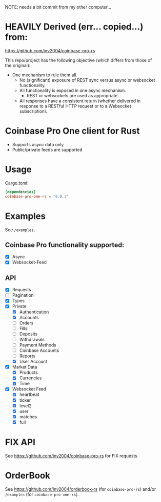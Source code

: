 NOTE: needs a bit commit from my other computer...

# HEAVILY Derived (err... copied...) from:

https://github.com/inv2004/coinbase-pro-rs

This repo/project has the following objective (which differs from those of the original):
* One mechanism to rule them all.
  * No (significant) exposure of REST sync versus async or websocket functionality.
  * All functionality is exposed in one async mechanism.
    * REST or websockets are used as appropriate.
  * All responses have a consistent return (whether delivered in response to a RESTful HTTP request or to a Websocket subscription).

# Coinbase Pro One client for Rust
* Supports async data only
* Public/private feeds are supported

# Usage
Cargo.toml:
```toml
[dependencies]
coinbase-pro-one-rs = "0.0.1"
```

# Examples

See `/examples`.

## Coinbase Pro functionality supported:
- [x] Async
- [x] Websocket-Feed

## API
- [x] Requests
- [ ] Pagination
- [x] Types
- [x] Private
  - [x] Authentication
  - [x] Accounts
  - [ ] Orders
  - [ ] Fills
  - [ ] Deposits
  - [ ] Withdrawals
  - [ ] Payment Methods
  - [ ] Coinbase Accounts
  - [ ] Reports
  - [x] User Account
- [x] Market Data
  - [x] Products
  - [x] Currencies
  - [x] Time
- [x] Websocket Feed
  - [x] heartbeat
  - [x] ticker
  - [x] level2
  - [x] user
  - [x] matches
  - [x] full

# FIX API
See https://github.com/inv2004/coinbase-pro-rs for FIX requests.

# OrderBook
See  https://github.com/inv2004/orderbook-rs (for `coinbase-pro-rs`) and/or `/examples` (for `coinbase-pro-one-rs`).

